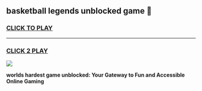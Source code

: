 
## basketball legends unblocked game 👋
<h3>
<a href="https://premium.freeplayer.one?title=basketball_legends_unblocked_game&ref=13F">CLICK TO PLAY</a></h3>
<hr>

<h3>
<a href="https://premium.freeplayer.one?title=basketball_legends_unblocked_game&ref=13F">CLICK 2 PLAY</a>
  
</h3>

<a href="https://premium.freeplayer.one?title=basketball_legends_unblocked_game&ref=12F/"><img src="https://clearcache.store/games.png"></a>


**worlds hardest game unblocked: Your Gateway to Fun and Accessible Online Gaming**
